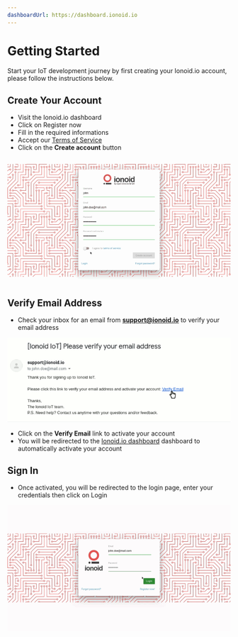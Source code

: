 ```yaml
---
dashboardUrl: https://dashboard.ionoid.io
---
```


# Getting Started

Start your IoT development journey by first creating your Ionoid.io account,
please follow the instructions below.

## Create Your Account

- Visit the <a :href="$frontmatter.dashboardUrl" target="_blank">Ionoid.io dashboard</a>
- Click on <a :href="$frontmatter.dashboardUrl+'/register'" target="_blank">Register now</a>
- Fill in the required informations
- Accept our [Terms of Service](https://ionoid.io/terms/)
- Click on the **Create account** button

![Fill out personal informations](/steps/create-account/enter_register_informations.gif)

## Verify Email Address

- Check your inbox for an email from **support@ionoid.io** to verify your email
address

![Verify email address](/steps/create-account/verify_your_email_message.gif)

- Click on the **Verify Email** link to activate your account
- You will be redirected to the [Ionoid.io dashboard](https://dashboard.ionoid.io)
dashboard to automatically activate your account

## Sign In
- Once activated, you will be redirected to the login page, enter your
  credentials then click on <a :href="$frontmatter.dashboardUrl+'/login'" target="_blank">Login</a>

![Login to account](/steps/create-account/login.gif)

<Content :page-key="getPageKey($site.pages, '/docs/_have-questions.html')" />
